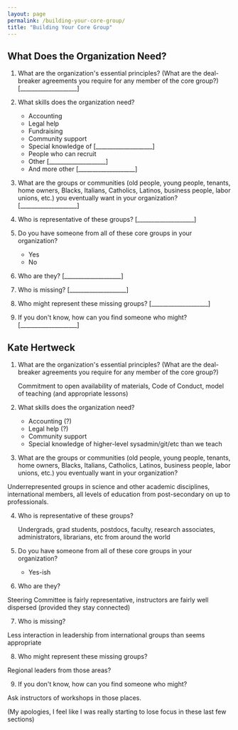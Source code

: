 ```yaml
---
layout: page
permalink: /building-your-core-group/
title: "Building Your Core Group"
---
```


## What Does the Organization Need?

1.  What are the organization's essential principles?
    (What are the deal-breaker agreements you require for any member of the core group?)
    [____________________]

2.  What skills does the organization need?
    *   Accounting
    *   Legal help
    *   Fundraising
    *   Community support
    *   Special knowledge of [____________________]
    *   People who can recruit
    *   Other [____________________]
    *   And more other [____________________]

3.  What are the groups or communities (old people, young people, tenants, home owners,
    Blacks, Italians, Catholics, Latinos, business people, labor unions, etc.) you
    eventually want in your organization? [____________________]

4.  Who is representative of these groups?
    [____________________]

5.  Do you have someone from all of these core groups in your organization?
    *   Yes
    *   No

6.  Who are they? [____________________]

7.  Who is missing? [____________________]

8.  Who might represent these missing groups? [____________________]

9.  If you don't know, how can you find someone who might?
    [____________________]
    
## Kate Hertweck

1.  What are the organization's essential principles?
    (What are the deal-breaker agreements you require for any member of the core group?)
    
    Commitment to open availability of materials, Code of Conduct, model of teaching (and appropriate lessons)

2.  What skills does the organization need?
    *   Accounting (?)
    *   Legal help (?)
    *   Community support
    *   Special knowledge of higher-level sysadmin/git/etc than we teach

3.  What are the groups or communities (old people, young people, tenants, home owners,
    Blacks, Italians, Catholics, Latinos, business people, labor unions, etc.) you
    eventually want in your organization? 
    
Underrepresented groups in science and other academic disciplines, international members, all levels of education from post-secondary on up to professionals.

4.  Who is representative of these groups?
    
    Undergrads, grad students, postdocs, faculty, research associates, administrators, librarians, etc from around the world

5.  Do you have someone from all of these core groups in your organization?
    *   Yes-ish

6.  Who are they? 

Steering Committee is fairly representative, instructors are fairly well dispersed (provided they stay connected)

7.  Who is missing? 

Less interaction in leadership from international groups than seems appropriate

8.  Who might represent these missing groups? 

Regional leaders from those areas?

9.  If you don't know, how can you find someone who might?
    
Ask instructors of workshops in those places.

(My apologies, I feel like I was really starting to lose focus in these last few sections)

